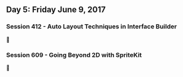 ## Day 5: Friday June 9, 2017

### Session 412 - Auto Layout Techniques in Interface Builder
:construction:
### Session 609 - Going Beyond 2D with SpriteKit
:construction:
